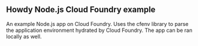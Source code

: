## Howdy Node.js Cloud Foundry example

An example Node.js app on Cloud Foundry.  Uses the cfenv library to parse the application environment hydrated by Cloud Foundry.  The app can be ran locally as well.

